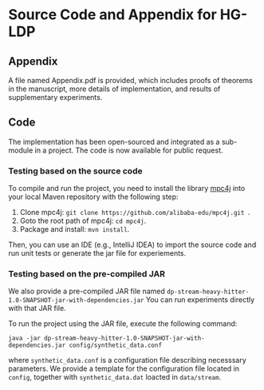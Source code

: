 # Source Code and Appendix for HG-LDP

## Appendix
A file named Appendix.pdf is provided, which includes proofs of theorems in the manuscript, more details of implementation, and results of supplementary experiments.

## Code
The implementation has been open-sourced and integrated as a sub-module in a project. The code is now available for public request.

### Testing based on the source code

To compile and run the project, you need to install the library [mpc4j](https://github.com/alibaba-edu/mpc4j) into your local Maven repository with the following step:

1. Clone mpc4j: `git clone https://github.com/alibaba-edu/mpc4j.git `.
2. Goto the root path of mpc4j: `cd mpc4j`.
3. Package and install: `mvn install`.

Then, you can use an IDE (e.g., IntelliJ IDEA) to import the source code and run unit tests or generate the jar file for experiements.

### Testing based on the pre-compiled JAR

We also provide a pre-compiled JAR file named `dp-stream-heavy-hitter-1.0-SNAPSHOT-jar-with-dependencies.jar` You can run experiments directly with that JAR file.

To run the project using the JAR file, execute the following command:

```
java -jar dp-stream-heavy-hitter-1.0-SNAPSHOT-jar-with-dependencies.jar config/synthetic_data.conf
```

where `synthetic_data.conf` is a configuration file describing necesssary parameters. We provide a template for the configuration file located in `config`, together with `synthetic_data.dat` loacted in `data/stream`.
